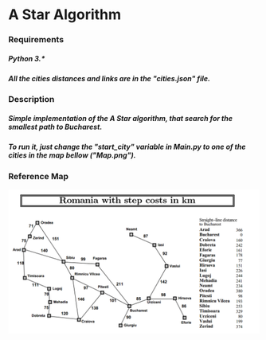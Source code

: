 # A Star Algorithm

### Requirements
##### Python 3.*
##### All the cities distances and links are in the "cities.json" file.

### Description
##### Simple implementation of the A Star algorithm, that search for the smallest path to Bucharest.
##### To run it, just change the "start_city" variable in Main.py to one of the cities in the map bellow ("Map.png").
### Reference Map
<img src="Mapa.png">

